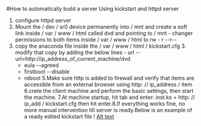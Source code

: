 #How to automatically build a server Using kickstart and httpd server 
1. configure httpd server
2.  Mount the / dev / sr0 device permanently into / mnt
and create a soft link inside / var / www / html called dvd
and pointing to / mnt - changer permissions to both items inside / var / www / html to rw - r --r-- 
2. copy the anaconda file inside the / var / www / html / kickstart.cfg 3.
modify that copy by adding the below lines - url --url=http://ip_address_of_current_machine/dvd 
    - eula --agreed
    - firstboot --disable
    - reboot
5.Make sure http is added to firewall
    and verify that items are accessible
from an external browser using http: // ip_address / item 6.crete the client machine
    and perform the basic settings,
    then start the machine.
7.At machine startup,
    hit tab
    and enter: inst.ks = http: // ip_add / kickstart.cfg then hit enter.8.If everything works fine,
    no more manual intervention till server is ready.Below is an example of a ready edited kickstart file ! [Alt text](image.png)
